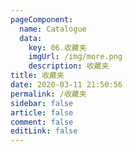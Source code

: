 ```yaml
---
pageComponent: 
  name: Catalogue
  data: 
    key: 06.收藏夹
    imgUrl: /img/more.png
    description: 收藏夹
title: 收藏夹
date: 2020-03-11 21:50:56
permalink: /收藏夹
sidebar: false
article: false
comment: false
editLink: false
---
```

